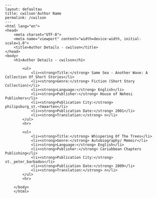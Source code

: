 
    ---
    layout: defaultau
    title: cwilson'Author Name 
    permalink: /cwilson
    ---
    <html lang="en">
    <head>
        <meta charset="UTF-8">
        <meta name="viewport" content="width=device-width, initial-scale=1.0">
        <title>Author Details - cwilson</title>
    </head>
    <body>
        <h1>Author Details - cwilson</h1>
        
            <ul>
                <li><strong>Title:</strong> Same Sea - Another Wave: A Collection Of Short Stories</li>
                <li><strong>Genre:</strong> Fiction (Short Story Collection)</li>
                <li><strong>Language:</strong> English</li>
                <li><strong>Publisher:</strong> House of Nehesi Publishers</li>
                <li><strong>Publication City:</strong> philipsburg_st.¬†maarten</li>
                <li><strong>Publication Date:</strong> 2001</li>
                <li><strong>Translation:</strong> n</li>
            </ul>
            <hr>
            
            <ul>
                <li><strong>Title:</strong> Whispering Of The Trees</li>
                <li><strong>Genre:</strong> Autobiography/ Memoir</li>
                <li><strong>Language:</strong> English</li>
                <li><strong>Publisher:</strong> Cariubbean Chapters Publishing</li>
                <li><strong>Publication City:</strong> st._peter_barbados</li>
                <li><strong>Publication Date:</strong> 2009</li>
                <li><strong>Translation:</strong> n</li>
            </ul>
            <hr>
            
        </body>
        </html>
        